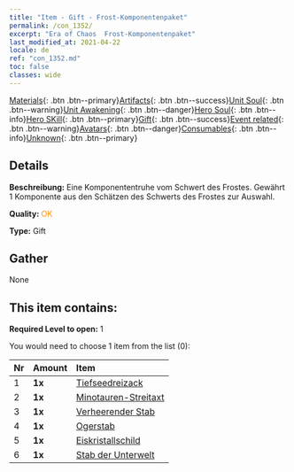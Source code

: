 ```yaml
---
title: "Item - Gift - Frost-Komponentenpaket"
permalink: /con_1352/
excerpt: "Era of Chaos  Frost-Komponentenpaket"
last_modified_at: 2021-04-22
locale: de
ref: "con_1352.md"
toc: false
classes: wide
---
```

 [Materials](/ItemsDE/){: .btn .btn--primary}[Artifacts](/ItemsDE/Artifacts/){: .btn .btn--success}[Unit Soul](/ItemsDE/UnitSoul/){: .btn .btn--warning}[Unit Awakening](/ItemsDE/UnitAwakening/){: .btn .btn--danger}[Hero Soul](/ItemsDE/HeroSoul/){: .btn .btn--info}[Hero SKill](/ItemsDE/HeroSkill/){: .btn .btn--primary}[Gift](/ItemsDE/Gift/){: .btn .btn--success}[Event related](/ItemsDE/Events/){: .btn .btn--warning}[Avatars](/ItemsDE/Avatars/){: .btn .btn--danger}[Consumables](/ItemsDE/Consumables/){: .btn .btn--info}[Unknown](/ItemsDE/Unknown/){: .btn .btn--primary}

## Details
 **Beschreibung:** Eine Komponententruhe vom Schwert des Frostes. Gewährt 1 Komponente aus den Schätzen des Schwerts des Frostes zur Auswahl.

 **Quality:** <span style="color: #FF8C00">OK</span>

 **Type:** Gift

## Gather

  None

## This item contains:

 **Required Level to open:** 1

 You would need to choose 1 item from the list (0):

  | Nr | Amount |     Item    |
  |:---|:-------|:------------|
  | 1 |  **1x** | [Tiefseedreizack](/ItemsDE/art_160/) |  | 
  | 2 |  **1x** | [Minotauren-Streitaxt](/ItemsDE/art_161/) |  | 
  | 3 |  **1x** | [Verheerender Stab](/ItemsDE/art_162/) |  | 
  | 4 |  **1x** | [Ogerstab](/ItemsDE/art_163/) |  | 
  | 5 |  **1x** | [Eiskristallschild](/ItemsDE/art_164/) |  | 
  | 6 |  **1x** | [Stab der Unterwelt](/ItemsDE/art_165/) |  | 
